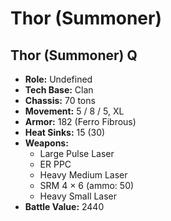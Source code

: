 # Thor (Summoner)
## Thor (Summoner) Q
- **Role:** Undefined
- **Tech Base:** Clan
- **Chassis:** 70 tons
- **Movement:** 5 / 8 / 5, XL
- **Armor:** 182 (Ferro Fibrous)
- **Heat Sinks:** 15 (30)
- **Weapons:**
  - Large Pulse Laser
  - ER PPC
  - Heavy Medium Laser
  - SRM 4 × 6 (ammo: 50)
  - Heavy Small Laser
- **Battle Value:** 2440


